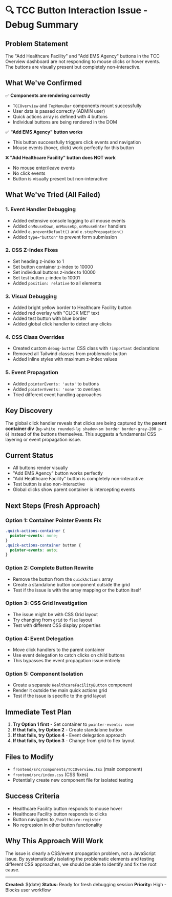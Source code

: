 # 🔍 **TCC Button Interaction Issue - Debug Summary**

## **Problem Statement**
The "Add Healthcare Facility" and "Add EMS Agency" buttons in the TCC Overview dashboard are not responding to mouse clicks or hover events. The buttons are visually present but completely non-interactive.

## **What We've Confirmed**
✅ **Components are rendering correctly**
- `TCCOverview` and `TopMenuBar` components mount successfully
- User data is passed correctly (ADMIN user)
- Quick actions array is defined with 4 buttons
- Individual buttons are being rendered in the DOM

✅ **"Add EMS Agency" button works**
- This button successfully triggers click events and navigation
- Mouse events (hover, click) work perfectly for this button

❌ **"Add Healthcare Facility" button does NOT work**
- No mouse enter/leave events
- No click events
- Button is visually present but non-interactive

## **What We've Tried (All Failed)**

### 1. **Event Handler Debugging**
- Added extensive console logging to all mouse events
- Added `onMouseDown`, `onMouseUp`, `onMouseEnter` handlers
- Added `e.preventDefault()` and `e.stopPropagation()`
- Added `type="button"` to prevent form submission

### 2. **CSS Z-Index Fixes**
- Set heading z-index to 1
- Set button container z-index to 10000
- Set individual buttons z-index to 10000
- Set test button z-index to 10001
- Added `position: relative` to all elements

### 3. **Visual Debugging**
- Added bright yellow border to Healthcare Facility button
- Added red overlay with "CLICK ME!" text
- Added test button with blue border
- Added global click handler to detect any clicks

### 4. **CSS Class Overrides**
- Created custom `debug-button` CSS class with `!important` declarations
- Removed all Tailwind classes from problematic button
- Added inline styles with maximum z-index values

### 5. **Event Propagation**
- Added `pointerEvents: 'auto'` to buttons
- Added `pointerEvents: 'none'` to overlays
- Tried different event handling approaches

## **Key Discovery**
The global click handler reveals that clicks are being captured by the **parent container div** (`bg-white rounded-lg shadow-sm border border-gray-200 p-6`) instead of the buttons themselves. This suggests a fundamental CSS layering or event propagation issue.

## **Current Status**
- All buttons render visually
- "Add EMS Agency" button works perfectly
- "Add Healthcare Facility" button is completely non-interactive
- Test button is also non-interactive
- Global clicks show parent container is intercepting events

## **Next Steps (Fresh Approach)**

### **Option 1: Container Pointer Events Fix**
```css
.quick-actions-container {
  pointer-events: none;
}
.quick-actions-container button {
  pointer-events: auto;
}
```

### **Option 2: Complete Button Rewrite**
- Remove the button from the `quickActions` array
- Create a standalone button component outside the grid
- Test if the issue is with the array mapping or the button itself

### **Option 3: CSS Grid Investigation**
- The issue might be with CSS Grid layout
- Try changing from `grid` to `flex` layout
- Test with different CSS display properties

### **Option 4: Event Delegation**
- Move click handlers to the parent container
- Use event delegation to catch clicks on child buttons
- This bypasses the event propagation issue entirely

### **Option 5: Component Isolation**
- Create a separate `HealthcareFacilityButton` component
- Render it outside the main quick actions grid
- Test if the issue is specific to the grid layout

## **Immediate Test Plan**
1. **Try Option 1 first** - Set container to `pointer-events: none`
2. **If that fails, try Option 2** - Create standalone button
3. **If that fails, try Option 4** - Event delegation approach
4. **If that fails, try Option 3** - Change from grid to flex layout

## **Files to Modify**
- `frontend/src/components/TCCOverview.tsx` (main component)
- `frontend/src/index.css` (CSS fixes)
- Potentially create new component file for isolated testing

## **Success Criteria**
- Healthcare Facility button responds to mouse hover
- Healthcare Facility button responds to clicks
- Button navigates to `/healthcare-register`
- No regression in other button functionality

## **Why This Approach Will Work**
The issue is clearly a CSS/event propagation problem, not a JavaScript issue. By systematically isolating the problematic elements and testing different CSS approaches, we should be able to identify and fix the root cause.

---
**Created:** $(date)
**Status:** Ready for fresh debugging session
**Priority:** High - Blocks user workflow
